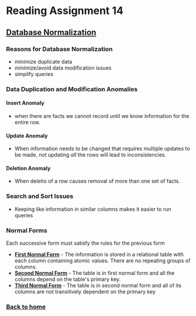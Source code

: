 # Reading Assignment 14

## [Database Normalization](https://www.essentialsql.com/get-ready-to-learn-sql-database-normalization-explained-in-simple-english/)

### Reasons for Database Normalization

- minimize duplicate data
- minimize/avoid  data modification issues
- simplify queries

### Data Duplication and Modification Anomalies

#### Insert Anomaly

- when there are facts we cannot record until we know information for the entire row.

#### Update Anomaly

- When information needs to be changed that requires multiple updates to be made, not updating *all* the rows will lead to inconsistencies.

#### Deletion Anomaly

- When deletio of a row causes removal of more than one set of facts.

### Search and Sort Issues

- Keeping like information in similar columns makes it easier to run queries

### Normal Forms

Each successive form must satisfy the rules for the previous form

- **[First Normal Form](https://www.essentialsql.com/get-ready-to-learn-sql-8-database-first-normal-form-explained-in-simple-english/)** - The information is stored in a relational table with each column containing atomic values. There are no repeating groups of columns.
- **[Second Normal Form](https://www.essentialsql.com/get-ready-to-learn-sql-10-database-second-normal-form-explained-in-simple-english/)** - The table is in first normal form and all the columns depend on the table's primary key.
- **[Third Normal Form](https://www.essentialsql.com/get-ready-to-learn-sql-11-database-third-normal-form-explained-in-simple-english/)** - The table is in second normal form and all of its columns are not transitively dependent on the primary key

### [Back to home](https://dcalhoun286.github.io/reading-notes/)
